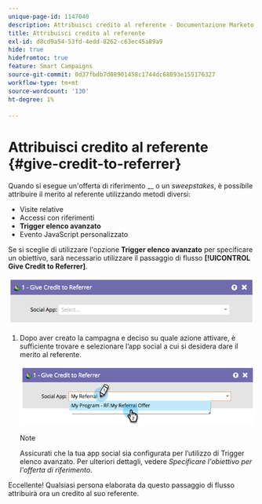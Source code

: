 ```yaml
---
unique-page-id: 1147040
description: Attribuisci credito al referente - Documentazione Marketo - Documentazione del prodotto
title: Attribuisci credito al referente
exl-id: d8cd9a54-53fd-4edd-8262-c63ec45a89a9
hide: true
hidefromtoc: true
feature: Smart Campaigns
source-git-commit: 0d37fbdb7d08901458c1744dc68893e155176327
workflow-type: tm+mt
source-wordcount: '130'
ht-degree: 1%

---
```


# Attribuisci credito al referente {#give-credit-to-referrer}

Quando si esegue un&#39;offerta di riferimento __ o un _sweepstakes_, è possibile attribuire il merito al referente utilizzando metodi diversi:

* Visite relative
* Accessi con riferimenti
* **Trigger elenco avanzato**
* Evento JavaScript personalizzato

Se si sceglie di utilizzare l&#39;opzione **Trigger elenco avanzato** per specificare un obiettivo, sarà necessario utilizzare il passaggio di flusso **[!UICONTROL Give Credit to Referrer]**.

![](assets/give-credit-to-referrer-1.png)

1. Dopo aver creato la campagna e deciso su quale azione attivare, è sufficiente trovare e selezionare l’app social a cui si desidera dare il merito al referente.

   ![](assets/give-credit-to-referrer-2.png)

   >[!NOTE]
   >
   >Assicurati che la tua app social sia configurata per l’utilizzo di Trigger elenco avanzato. Per ulteriori dettagli, vedere _Specificare l&#39;obiettivo per l&#39;offerta di riferimento_.

Eccellente! Qualsiasi persona elaborata da questo passaggio di flusso attribuirà ora un credito al suo referente.

